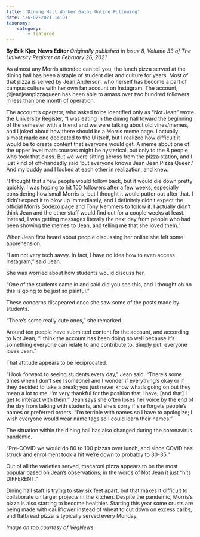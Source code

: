 ```yaml
---
title: 'Dining Hall Worker Gains Online Following'
date: '26-02-2021 14:01'
taxonomy:
    category:
        - featured
---
```


**By Erik Kjer, News Editor** _Originally published in Issue 8, Volume 33 of The University Register on February 26, 2021_

As almost any Morris attendee can tell you, the lunch pizza served at the dining hall has been a staple of student diet and culture for years. Most of that pizza is served by Jean Anderson, who herself has become a part of campus culture with her own fan account on Instagram. The account, @jeanjeanpizzaqueen has been able to amass over two hundred followers in less than one month of operation.

The account’s operator, who asked to be identified only as “Not Jean” wrote the University Register, “I was eating in the dining hall toward the beginning of the semester with a friend and we were talking about old vines/memes, and I joked about how there should be a Morris meme page. I actually almost made one dedicated to the U itself, but I realized how difficult it would be to create content that everyone would get. A meme about one of the upper level math courses might be hysterical, but only to the 8 people who took that class. But we were sitting across from the pizza station, and I just kind of off-handedly said ‘but everyone knows Jean Jean Pizza Queen.’ And my buddy and I looked at each other in realization, and knew.

“I thought that a few people would follow back, but it would die down pretty quickly. I was hoping to hit 100 followers after a few weeks, especially considering how small Morris is, but I thought it would putter out after that. I didn’t expect it to blow up immediately, and I definitely didn’t expect the official Morris Sodexo page and Tony Nemmers to follow it. I actually didn’t think Jean and the other staff would find out for a couple weeks at least. Instead, I was getting messages literally the next day from people who had been showing the memes to Jean, and telling me that she loved them.”

When Jean first heard about people discussing her online she felt some apprehension. 

“I am not very tech savvy. In fact, I have no idea how to even access Instagram,” said Jean. 

She was worried about how students would discuss her. 

“One of the students came in and said did you see this, and I thought oh no this is going to be just so painful.” 

These concerns disapeared once she saw some of the posts made by students.

“There’s some really cute ones,” she remarked.

Around ten people have submitted content for the account, and according to Not Jean, “I think the account has been doing so well because it’s something everyone can relate to and contribute to. Simply put: everyone loves Jean.”

That attitude appears to be reciprocated. 

“I look forward to seeing students every day," Jean said. “There’s some times when I don’t see [someone] and I wonder if everything’s okay or if they decided to take a break; you just never know what’s going on but they mean a lot to me. I’m very thankful for the position that I have, [and that] I get to interact with them.” Jean says she often loses her voice by the end of the day from talking with students, and she’s sorry if she forgets people’s names or preferred orders. “I’m terrible with names so I have to apologize; I wish everyone would wear name tags so I could learn their names.”

The situation within the dining hall has also changed during the coronavirus pandemic.

“Pre-COVID we would do 80 to 100 pizzas over lunch, and since COVID has struck and enrollment took a hit we’re down to probably to 30-35.” 

Out of all the varieties served, macaroni pizza appears to be the most popular based on Jean’s observations; in the words of Not Jean it just “hits DIFFERENT.”

Dining hall staff is trying to stay six feet apart, but that makes it difficult to collaborate on larger projects in the kitchen. Despite the pandemic, Morris’s pizza is also starting to become healthier. Starting this year some crusts are being made with cauliflower instead of wheat to cut down on excess carbs, and flatbread pizza is typically served every Monday.

_Image on top courtesy of VegNews_
